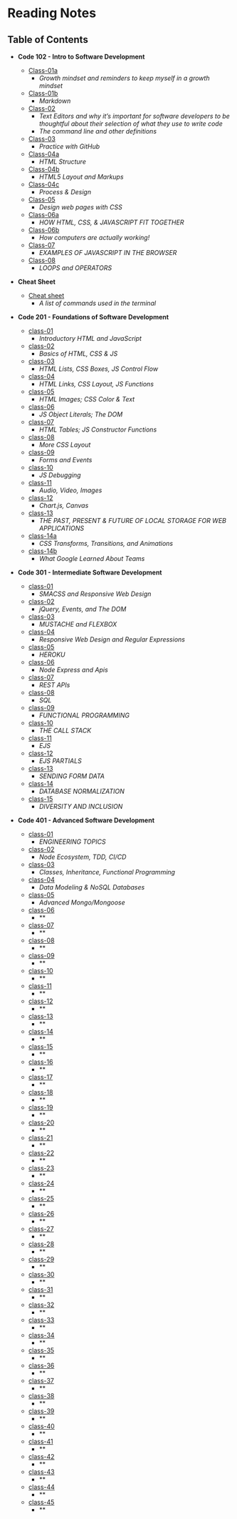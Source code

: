 # Reading Notes

## Table of Contents

- **Code 102 - Intro to Software Development**

     - [Class-01a](https://aalbarqi.github.io/learning-journal/READ01)
          - *Growth mindset and reminders to keep myself in a growth mindset*
     - [Class-01b](https://aalbarqi.github.io/learning-journal/READ01-2)
          - *Markdown*
     - [Class-02](https://aalbarqi.github.io/learning-journal/READ02)
          - *Text Editors and why it’s important for software developers to be thoughtful about their selection of what they use to write code*
          - *The command line and other definitions*
     - [Class-03](https://aalbarqi.github.io/learning-journal/READ03)
          - *Practice with GitHub*
     - [Class-04a](https://aalbarqi.github.io/learning-journal/READ04-2)
          - *HTML Structure*
     - [Class-04b](https://aalbarqi.github.io/learning-journal/READ04-3)
          - *HTML5 Layout and Markups*
     - [Class-04c](https://aalbarqi.github.io/learning-journal/READ04-1)
          - *Process & Design*
     - [Class-05](https://aalbarqi.github.io/learning-journal/READ05)
          - *Design web pages with CSS*
     - [Class-06a](https://aalbarqi.github.io/learning-journal/READ06-1)
          - *HOW HTML, CSS, & JAVASCRIPT FIT TOGETHER*
     - [Class-06b](https://aalbarqi.github.io/learning-journal/READ06-2)
          - *How computers are actually working!*
     - [Class-07](https://aalbarqi.github.io/learning-journal/READ07)
          - *EXAMPLES OF JAVASCRIPT IN THE BROWSER*
     - [Class-08](https://aalbarqi.github.io/learning-journal/READ08)
          - *LOOPS and OPERATORS*

- **Cheat Sheet**
     - [Cheat sheet](https://aalbarqi.github.io/learning-journal/CHEATSHEET)
          - *A list of commands used in the terminal*


- **Code 201 - Foundations of Software Development**
     - [class-01](https://aalbarqi.github.io/reading-notes/class-01)
          - *Introductory HTML and JavaScript*
     - [class-02](https://aalbarqi.github.io/reading-notes/class-02)
          - *Basics of HTML, CSS & JS*
     - [class-03](https://aalbarqi.github.io/reading-notes/class-03)
          - *HTML Lists, CSS Boxes, JS Control Flow*
     - [class-04](https://aalbarqi.github.io/reading-notes/class-04)
          - *HTML Links, CSS Layout, JS Functions*
     - [class-05](https://aalbarqi.github.io/reading-notes/class-05)
          - *HTML Images; CSS Color & Text*
     - [class-06](https://aalbarqi.github.io/reading-notes/class-06)
          - *JS Object Literals; The DOM*
     - [class-07](https://aalbarqi.github.io/reading-notes/class-07)
          - *HTML Tables; JS Constructor Functions*
     - [class-08](https://aalbarqi.github.io/reading-notes/class-08)
          - *More CSS Layout*
     - [class-09](https://aalbarqi.github.io/reading-notes/class-09)
          - *Forms and Events*
     - [class-10](https://aalbarqi.github.io/reading-notes/class-10)
          - *JS Debugging*
     - [class-11](https://aalbarqi.github.io/reading-notes/class-11)
          - *Audio, Video, Images*
     - [class-12](https://aalbarqi.github.io/reading-notes/class-12)
          - *Chart.js, Canvas*
     - [class-13](https://aalbarqi.github.io/reading-notes/class-13)
          - *THE PAST, PRESENT & FUTURE OF LOCAL STORAGE FOR WEB APPLICATIONS*
     - [class-14a](https://aalbarqi.github.io/reading-notes/class-14)
          - *CSS Transforms, Transitions, and Animations*
     - [class-14b](https://aalbarqi.github.io/reading-notes/class-14b)
          - *What Google Learned About Teams*

- **Code 301 - Intermediate Software Development**
     - [class-01](https://aalbarqi.github.io/reading-notes/class-15)
          - *SMACSS and Responsive Web Design*
     - [class-02](https://aalbarqi.github.io/reading-notes/class-16)
          - *jQuery, Events, and The DOM*
     - [class-03](https://aalbarqi.github.io/reading-notes/class-17)
          - *MUSTACHE and FLEXBOX*
     - [class-04](https://aalbarqi.github.io/reading-notes/class-18)
          - *Responsive Web Design and Regular Expressions*
     - [class-05](https://aalbarqi.github.io/reading-notes/class-19)
          - *HEROKU*
     - [class-06](https://aalbarqi.github.io/reading-notes/class-20)
          - *Node Express and Apis*
     - [class-07](https://aalbarqi.github.io/reading-notes/class-21)
          - *REST APIs*
     - [class-08](https://aalbarqi.github.io/reading-notes/class-22)
          - *SQL*
     - [class-09](https://aalbarqi.github.io/reading-notes/class-23)
          - *FUNCTIONAL PROGRAMMING*
     - [class-10](https://aalbarqi.github.io/reading-notes/class-24)
          - *THE CALL STACK*
     - [class-11](https://aalbarqi.github.io/reading-notes/class-25)
          - *EJS*
     - [class-12](https://aalbarqi.github.io/reading-notes/class-26)
          - *EJS PARTIALS*
     - [class-13](https://aalbarqi.github.io/reading-notes/class-27)
          - *SENDING FORM DATA*
     - [class-14](https://aalbarqi.github.io/reading-notes/class-28)
          - *DATABASE NORMALIZATION*
     - [class-15](https://aalbarqi.github.io/reading-notes/class-29)
          - *DIVERSITY AND INCLUSION*

- **Code 401 - Advanced Software Development**

     - [class-01](https://aalbarqi.github.io/reading-notes/class-30)
          - *ENGINEERING TOPICS*
     - [class-02](https://aalbarqi.github.io/reading-notes/class-31)
          - *Node Ecosystem, TDD, CI/CD*
     - [class-03](https://aalbarqi.github.io/reading-notes/class-32)
          - *Classes, Inheritance, Functional Programming*
     - [class-04](https://aalbarqi.github.io/reading-notes/class-33)
          - *Data Modeling & NoSQL Databases*
     - [class-05](https://aalbarqi.github.io/reading-notes/class-34)
          - *Advanced Mongo/Mongoose*
     - [class-06](https://aalbarqi.github.io/reading-notes/class-35)
          - **
     - [class-07](https://aalbarqi.github.io/reading-notes/class-36)
          - **
     - [class-08](https://aalbarqi.github.io/reading-notes/class-37)
          - **
     - [class-09](https://aalbarqi.github.io/reading-notes/class-38)
          - **
     - [class-10](https://aalbarqi.github.io/reading-notes/class-39)
          - **
     - [class-11](https://aalbarqi.github.io/reading-notes/class-40)
          - **
     - [class-12](https://aalbarqi.github.io/reading-notes/class-41)
          - **
     - [class-13](https://aalbarqi.github.io/reading-notes/class-42)
          - **
     - [class-14](https://aalbarqi.github.io/reading-notes/class-43)
          - **
     - [class-15](https://aalbarqi.github.io/reading-notes/class-44)
          - **
     - [class-16](https://aalbarqi.github.io/reading-notes/class-45)
          - **
     - [class-17](https://aalbarqi.github.io/reading-notes/class-46)
          - **
     - [class-18](https://aalbarqi.github.io/reading-notes/class-47)
          - **
     - [class-19](https://aalbarqi.github.io/reading-notes/class-48)
          - **
     - [class-20](https://aalbarqi.github.io/reading-notes/class-49)
          - **
     - [class-21](https://aalbarqi.github.io/reading-notes/class-50)
          - **
     - [class-22](https://aalbarqi.github.io/reading-notes/class-51)
          - **
     - [class-23](https://aalbarqi.github.io/reading-notes/class-52)
          - **
     - [class-24](https://aalbarqi.github.io/reading-notes/class-53)
          - **
     - [class-25](https://aalbarqi.github.io/reading-notes/class-54)
          - **
     - [class-26](https://aalbarqi.github.io/reading-notes/class-55)
          - **
     - [class-27](https://aalbarqi.github.io/reading-notes/class-56)
          - **
     - [class-28](https://aalbarqi.github.io/reading-notes/class-57)
          - **
     - [class-29](https://aalbarqi.github.io/reading-notes/class-58)
          - **
     - [class-30](https://aalbarqi.github.io/reading-notes/class-59)
          - **
     - [class-31](https://aalbarqi.github.io/reading-notes/class-60)
          - **
     - [class-32](https://aalbarqi.github.io/reading-notes/class-61)
          - **
     - [class-33](https://aalbarqi.github.io/reading-notes/class-62)
          - **
     - [class-34](https://aalbarqi.github.io/reading-notes/class-63)
          - **
     - [class-35](https://aalbarqi.github.io/reading-notes/class-64)
          - **
     - [class-36](https://aalbarqi.github.io/reading-notes/class-65)
          - **
     - [class-37](https://aalbarqi.github.io/reading-notes/class-66)
          - **
     - [class-38](https://aalbarqi.github.io/reading-notes/class-67)
          - **
     - [class-39](https://aalbarqi.github.io/reading-notes/class-68)
          - **
     - [class-40](https://aalbarqi.github.io/reading-notes/class-69)
          - **
     - [class-41](https://aalbarqi.github.io/reading-notes/class-70)
          - **
     - [class-42](https://aalbarqi.github.io/reading-notes/class-71)
          - **
     - [class-43](https://aalbarqi.github.io/reading-notes/class-72)
          - **
     - [class-44](https://aalbarqi.github.io/reading-notes/class-73)
          - **
     - [class-45](https://aalbarqi.github.io/reading-notes/class-74)
          - **

